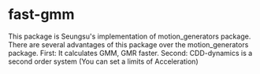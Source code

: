 # fast-gmm

This package is Seungsu's implementation of motion_generators package.
There are several advantages of this package over the motion_generators package. First: It calculates GMM, GMR faster. Second: CDD-dynamics is a second order system (You can set a limits of Acceleration)
